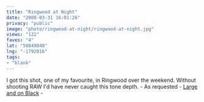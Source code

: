 ```yaml
---
title: "Ringwood at Night"
date: "2008-03-31 16:01:26"
privacy: "public"
image: "photo/ringwood-at-night/ringwood-at-night.jpg"
views: "122"
faves: "4"
lat: "50849848"
lng: "-1792016"
tags:
- "blank"
---
```

I got this shot, one of my favourite, in Ringwood over the weekend. Without shooting RAW I'd have never caught this tone depth. - As requested - <a href="http://www.bighugelabs.com/flickr/onblack.php?id=2377926375&amp;posted=1&amp;size=large">Large and on Black</a> - <a href="/photos/2008/04/01/ringwood-at-night"></a>
